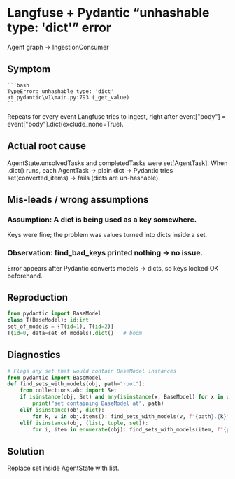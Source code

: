 # Langfuse + Pydantic “unhashable type: 'dict'” error

Agent graph → IngestionConsumer

## Symptom
	```bash
	TypeError: unhashable type: 'dict'
	at pydantic\v1\main.py:793 (_get_value)
	```
Repeats for every event Langfuse tries to ingest, right after
event["body"] = event["body"].dict(exclude_none=True).

## Actual root cause

AgentState.unsolvedTasks and completedTasks were set[AgentTask].
When .dict() runs, each AgentTask → plain dict → Pydantic tries
set(converted_items) → fails (dicts are un-hashable).

## Mis-leads / wrong assumptions

### Assumption: A dict is being used as a key somewhere.

Keys were fine; the problem was values turned into dicts inside a set.
 
### Observation: find_bad_keys printed nothing → no issue.

Error appears after Pydantic converts models → dicts, so keys looked OK beforehand.

## Reproduction

```python
from pydantic import BaseModel
class T(BaseModel): id:int
set_of_models = {T(id=1), T(id=2)}
T(id=0, data=set_of_models).dict()   # boom
```

## Diagnostics

```python
# Flags any set that would contain BaseModel instances
from pydantic import BaseModel
def find_sets_with_models(obj, path="root"):
	from collections.abc import Set
	if isinstance(obj, Set) and any(isinstance(x, BaseModel) for x in obj):
		print("set containing BaseModel at", path)
	elif isinstance(obj, dict):
		for k, v in obj.items(): find_sets_with_models(v, f"{path}.{k}")
	elif isinstance(obj, (list, tuple, set)):
		for i, item in enumerate(obj): find_sets_with_models(item, f"{path}[{i}]")
```

## Solution

Replace set inside AgentState with list.

